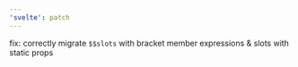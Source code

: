 ```yaml
---
'svelte': patch
---
```


fix: correctly migrate `$$slots` with bracket member expressions & slots with static props
